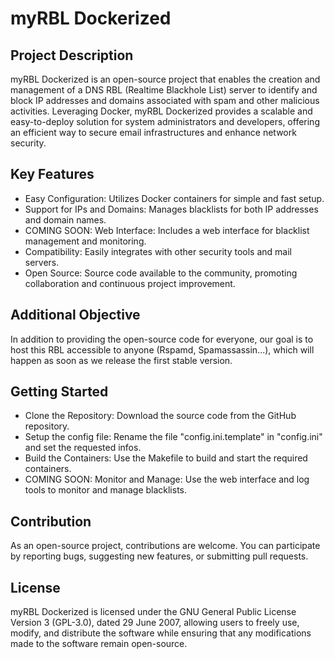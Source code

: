  # myRBL Dockerized

## Project Description
myRBL Dockerized is an open-source project that enables the creation and management of a DNS RBL (Realtime Blackhole List) server to identify and block IP addresses and domains associated with spam and other malicious activities. Leveraging Docker, myRBL Dockerized provides a scalable and easy-to-deploy solution for system administrators and developers, offering an efficient way to secure email infrastructures and enhance network security.

## Key Features

- Easy Configuration: Utilizes Docker containers for simple and fast setup.
- Support for IPs and Domains: Manages blacklists for both IP addresses and domain names.
- COMING SOON: Web Interface: Includes a web interface for blacklist management and monitoring.
- Compatibility: Easily integrates with other security tools and mail servers.
- Open Source: Source code available to the community, promoting collaboration and continuous project improvement.

## Additional Objective
In addition to providing the open-source code for everyone, our goal is to host this RBL accessible to anyone (Rspamd, Spamassassin...), which will happen as soon as we release the first stable version.

## Getting Started
- Clone the Repository: Download the source code from the GitHub repository.
- Setup the config file: Rename the file "config.ini.template" in "config.ini" and set the requested infos.
- Build the Containers: Use the Makefile to build and start the required containers.
- COMING SOON: Monitor and Manage: Use the web interface and log tools to monitor and manage blacklists.

## Contribution
As an open-source project, contributions are welcome. You can participate by reporting bugs, suggesting new features, or submitting pull requests.

## License
myRBL Dockerized is licensed under the GNU General Public License Version 3 (GPL-3.0), dated 29 June 2007, allowing users to freely use, modify, and distribute the software while ensuring that any modifications made to the software remain open-source.
